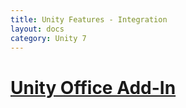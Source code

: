 ```yaml
---
title: Unity Features - Integration
layout: docs
category: Unity 7
---
```


# [Unity Office Add-In](integration/unity-office-plugin.md)